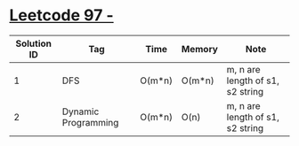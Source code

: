 # [Leetcode 97 -](https://leetcode.com/problems/interleaving-string/)

| Solution ID | Tag | Time | Memory | Note |
| ----------- | --- | ---- | ------ | ---- |
| 1 | DFS | O(m*n) | O(m*n) | m, n are length of s1, s2 string |
| 2 | Dynamic Programming | O(m*n) | O(n) | m, n are length of s1, s2 string |